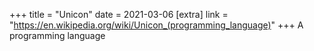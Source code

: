 +++
title = "Unicon"
date = 2021-03-06
[extra]
link = "https://en.wikipedia.org/wiki/Unicon_(programming_language)"
+++
A programming language

